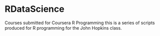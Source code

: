 # RDataScience
Courses submitted for Coursera R Programming
this is a series of scripts produced for R programming for the John Hopkins class.
